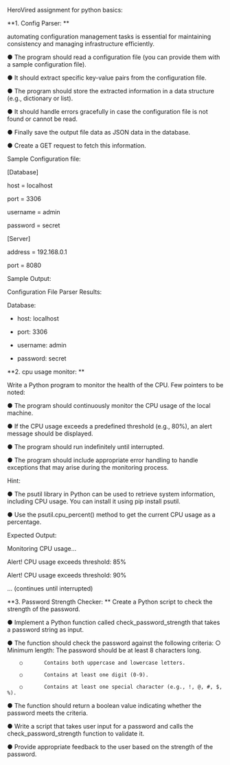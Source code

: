 HeroVired assignment for python basics: 


**1. Config Parser:
**

automating configuration management tasks is essential for maintaining consistency and managing infrastructure efficiently.

●       The program should read a configuration file (you can provide them with a sample configuration file).

●       It should extract specific key-value pairs from the configuration file.

●       The program should store the extracted information in a data structure (e.g., dictionary or list).

●       It should handle errors gracefully in case the configuration file is not found or cannot be read.

●       Finally save the output file data as JSON data in the database.

●       Create a GET request to fetch this information.

Sample Configuration file: 

[Database]

host = localhost

port = 3306

username = admin

password = secret

[Server]

address = 192.168.0.1

port = 8080


Sample Output: 

Configuration File Parser Results:

Database:

- host: localhost

- port: 3306

- username: admin

- password: secret





**2. cpu usage monitor:
**

Write a Python program to monitor the health of the CPU. Few pointers to be noted:

●       The program should continuously monitor the CPU usage of the local machine.

●       If the CPU usage exceeds a predefined threshold (e.g., 80%), an alert message should be displayed.

●       The program should run indefinitely until interrupted.

●       The program should include appropriate error handling to handle exceptions that may arise during the monitoring process.

Hint:

●       The psutil library in Python can be used to retrieve system information, including CPU usage. You can install it using pip install psutil.

●       Use the psutil.cpu_percent() method to get the current CPU usage as a percentage.

Expected Output:

Monitoring CPU usage...

Alert! CPU usage exceeds threshold: 85%

Alert! CPU usage exceeds threshold: 90%

... (continues until interrupted) 





**3. Password Strength Checker:
**
    Create a Python script to check the strength of the password. 

●       Implement a Python function called check_password_strength that takes a password string as input.

●       The function should check the password against the following criteria:
        ○       Minimum length: The password should be at least 8 characters long.

        ○       Contains both uppercase and lowercase letters.

        ○       Contains at least one digit (0-9).

        ○       Contains at least one special character (e.g., !, @, #, $, %).

●       The function should return a boolean value indicating whether the password meets the criteria.

●       Write a script that takes user input for a password and calls the check_password_strength function to validate it.

●       Provide appropriate feedback to the user based on the strength of the password.  

